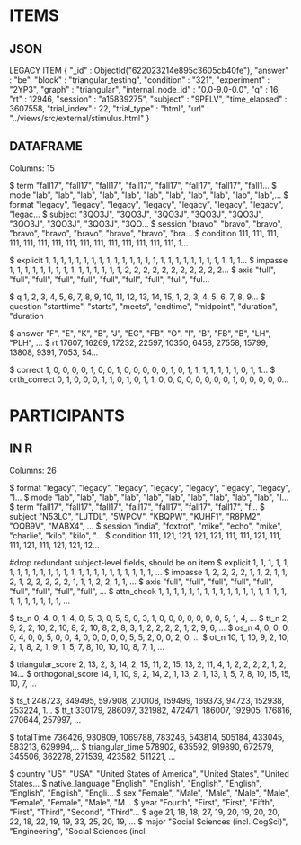 # ITEMS 
## JSON

LEGACY ITEM
{
    "_id" : ObjectId("622023214e895c3605cb40fe"),
    "answer" : "be",
    "block" : "triangular_testing",
    "condition" : "321",
    "experiment" : "2YP3",
    "graph" : "triangular",
    "internal_node_id" : "0.0-9.0-0.0",
    "q" : 16,
    "rt" : 12946,
    "session" : "a15839275",
    "subject" : "9PELV",
    "time_elapsed" : 3607558,
    "trial_index" : 22,
    "trial_type" : "html",
    "url" : "../views/src/external/stimulus.html"
}

## DATAFRAME

Columns: 15

<provenance>
$ term         <chr> "fall17", "fall17", "fall17", "fall17", "fall17", "fall17", "fall17", "fall1…
$ mode         <chr> "lab", "lab", "lab", "lab", "lab", "lab", "lab", "lab", "lab", "lab", "lab",…
$ format       <chr> "legacy", "legacy", "legacy", "legacy", "legacy", "legacy", "legacy", "legac…

<identifiers>
$ subject      <chr> "3QO3J", "3QO3J", "3QO3J", "3QO3J", "3QO3J", "3QO3J", "3QO3J", "3QO3J", "3QO…
$ session      <chr> "bravo", "bravo", "bravo", "bravo", "bravo", "bravo", "bravo", "bravo", "bra…
$ condition    <int> 111, 111, 111, 111, 111, 111, 111, 111, 111, 111, 111, 111, 111, 111, 111, 1…

$ explicit     <int> 1, 1, 1, 1, 1, 1, 1, 1, 1, 1, 1, 1, 1, 1, 1, 1, 1, 1, 1, 1, 1, 1, 1, 1, 1, 1…
$ impasse      <int> 1, 1, 1, 1, 1, 1, 1, 1, 1, 1, 1, 1, 1, 1, 1, 2, 2, 2, 2, 2, 2, 2, 2, 2, 2, 2…
$ axis         <chr> "full", "full", "full", "full", "full", "full", "full", "full", "full", "ful…

$ q            <int> 1, 2, 3, 4, 5, 6, 7, 8, 9, 10, 11, 12, 13, 14, 15, 1, 2, 3, 4, 5, 6, 7, 8, 9…
$ question     <chr> "starttime", "starts", "meets", "endtime", "midpoint", "duration", "duration

<responses>

$ answer       <chr> "F", "E", "K", "B", "J", "EG", "FB", "O", "I", "B", "FB", "B", "LH", "PLH", …
$ rt           <int> 17607, 16269, 17232, 22597, 10350, 6458, 27558, 15799, 13808, 9391, 7053, 54…

<scoring>
$ correct      <int> 1, 0, 0, 0, 0, 1, 0, 0, 1, 0, 0, 0, 0, 0, 1, 0, 1, 1, 1, 1, 1, 1, 1, 0, 1, 1…
$ orth_correct <int> 0, 1, 0, 0, 0, 1, 1, 0, 1, 0, 1, 1, 0, 0, 0, 0, 0, 0, 0, 0, 1, 0, 0, 0, 0, 0…













# PARTICIPANTS
## IN R 

Columns: 26

<provenance :: things added in R>
$ format           <chr> "legacy", "legacy", "legacy", "legacy", "legacy", "legacy", "legacy", "l…
$ mode             <chr> "lab", "lab", "lab", "lab", "lab", "lab", "lab", "lab", "lab", "lab", "l…
$ term             <chr> "fall17", "fall17", "fall17", "fall17", "fall17", "fall17", "fall17", "f…

<identifiers>
$ subject          <chr> "N53LC", "LJTDL", "5WPCV", "KBQPW", "KUHF1", "R8PM2", "OQB9V", "MABX4", …
$ session          <chr> "india", "foxtrot", "mike", "echo", "mike", "charlie", "kilo", "kilo", "…
$ condition        <int> 111, 121, 121, 121, 121, 111, 111, 121, 111, 111, 121, 111, 121, 121, 12…

#drop redundant subject-level fields, should be on item
$ explicit         <int> 1, 1, 1, 1, 1, 1, 1, 1, 1, 1, 1, 1, 1, 1, 1, 1, 1, 1, 1, 1, 1, 1, 1, 1, …
$ impasse          <int> 1, 2, 2, 2, 2, 1, 1, 2, 1, 1, 2, 1, 2, 2, 2, 2, 2, 1, 1, 1, 2, 2, 1, 1, …
$ axis             <chr> "full", "full", "full", "full", "full", "full", "full", "full", "full", …
$ attn_check       <int> 1, 1, 1, 1, 1, 1, 1, 1, 1, 1, 1, 1, 1, 1, 1, 1, 1, 1, 1, 1, 1, 1, 1, 1, …


<scoring>
$ ts_n             <int> 0, 4, 0, 1, 4, 0, 5, 3, 0, 5, 5, 0, 3, 1, 0, 0, 0, 0, 0, 0, 0, 5, 1, 4, …
$ tt_n             <int> 2, 9, 2, 2, 10, 2, 10, 8, 2, 10, 8, 2, 8, 3, 1, 2, 2, 2, 2, 1, 2, 9, 6, …
$ os_n             <int> 4, 0, 0, 0, 0, 4, 0, 0, 5, 0, 0, 4, 0, 0, 0, 0, 0, 5, 5, 2, 0, 0, 2, 0, …
$ ot_n             <int> 10, 1, 10, 9, 2, 10, 2, 1, 8, 2, 1, 9, 1, 5, 7, 8, 10, 10, 10, 8, 7, 1, …

$ triangular_score <int> 2, 13, 2, 3, 14, 2, 15, 11, 2, 15, 13, 2, 11, 4, 1, 2, 2, 2, 2, 1, 2, 14…
$ orthogonal_score <int> 14, 1, 10, 9, 2, 14, 2, 1, 13, 2, 1, 13, 1, 5, 7, 8, 10, 15, 15, 10, 7, …

<timing>
$ ts_t             <int> 248723, 349495, 597908, 200108, 159499, 169373, 94723, 152938, 253224, 1…
$ tt_t             <int> 330179, 286097, 321982, 472471, 186007, 192905, 176816, 270644, 257997, …

$ totalTime        <int> 736426, 930809, 1069788, 783246, 543814, 505184, 433045, 583213, 629994,…
$ triangular_time  <int> 578902, 635592, 919890, 672579, 345506, 362278, 271539, 423582, 511221, …


<demographics>
$ country          <chr> "US", "USA", "United States of America", "United States", "United States…
$ native_language  <chr> "English", "English", "English", "English", "English", "English", "Engli…
$ sex              <chr> "Female", "Male", "Male", "Male", "Male", "Female", "Female", "Male", "M…
$ year             <chr> "Fourth", "First", "First", "Fifth", "First", "Third", "Second", "Third"…
$ age              <int> 21, 18, 18, 27, 19, 20, 19, 20, 20, 22, 18, 22, 19, 19, 33, 25, 20, 19, …
$ major            <chr> "Social Sciences (incl. CogSci)", "Engineering", "Social Sciences (incl